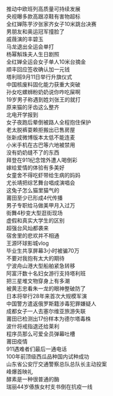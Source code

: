 推动中欧班列高质量可持续发展  
央视曝多款高跟凉鞋有害物超标  
全红婵陈芋汐张家齐女子10米跳台决赛  
男朋友和奥运冠军撞脸了  
戚薇演的丰碧玉  
马龙退出全运会单打  
杨幂斛珠夫人生日剧照  
全红婵全运会女子单人10米台摘金  
顺丰回应签收确认加一元钱  
塔利班9月11日举行升旗仪式  
中国核废料固化能力获重大突破  
孙女吃螺蛳粉奶奶说你咋吃屎啊  
19岁男子称遇到姓刘张王的就打  
原来猫的牙齿这么整齐  
北电开学报到  
女子夜跑后晕倒被路人全程抱住保护  
老太脱裤耍赖拒搬出已售房屋  
张新成微博版本太低不能连麦  
小米手机在古巴等六地被禁用  
没有奶奶缝不了的东西  
拜登在911纪念馆外遭人喝倒彩  
嫁给爱情的体验有多美好  
女童舍不得吃虾带给生病的妈妈  
尤长靖把综艺舞台唱成演唱会  
这兔子怎么猫里猫气的  
莆田至少已形成4代传播  
男子专职给马做美甲月入过万  
街舞4秒变大型逛街现场  
虚假和真实大学生的区别  
超强台风灿都袭来  
宿舍里的悲欢并不相通  
王源环球影城vlog  
毕业生共享屏幕3小时被骗70万  
不要对我抱有太大的期待  
宁波舟山港大型船舶紧急转移  
阿富汗数十名妇女游行支持塔利班  
把三星堆文物穿身上有多潮  
被黄志忠看朱一龙的眼神整破防了  
日本将举行28年来首次大规模军演  
中国警方遣返俄罗斯籍涉毒犯罪嫌疑人  
成都女子一人去塞尔维亚旅游失联  
莆田已检测出17份样本为德尔塔毒株  
波什将戒指退还给莱利  
程序员那么可爱全员弹幕吐槽  
莆田疫情  
911遇难者们最后一通电话  
100年前顶级西瓜品种国内试种成功  
山东省公安厅交通警察总队总队长主动投案  
峰爆首映礼  
酵素是一种很普通的酶  
瑞丽44岁傣族女村支书倒在抗疫一线  
